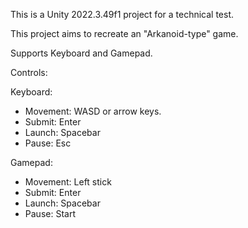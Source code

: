 This is a Unity 2022.3.49f1 project for a technical test.

This project aims to recreate an "Arkanoid-type" game.

Supports Keyboard and Gamepad.

Controls:

Keyboard:
  - Movement: WASD or arrow keys.
  - Submit: Enter
  - Launch: Spacebar
  - Pause: Esc
    
Gamepad:
  - Movement: Left stick
  - Submit: Enter
  - Launch: Spacebar
  - Pause: Start
